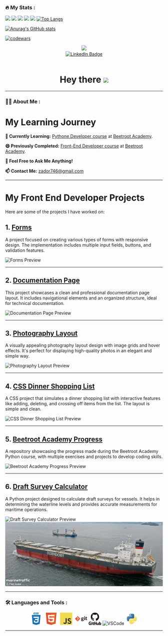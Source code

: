 <!--
**Andrii-Zadorozhnii/Andrii-Zadorozhnii** is a ✨ _special_ ✨ repository because its `README.md` (this file) appears on your GitHub profile.
-->
### :fire: My Stats :
![](https://github-profile-summary-cards.vercel.app/api/cards/profile-details?username=Andrii-Zadorozhnii&theme=solarized_dark)
![](https://github-profile-summary-cards.vercel.app/api/cards/most-commit-language?username=Andrii-Zadorozhnii&theme=solarized_dark)
![](https://github-profile-summary-cards.vercel.app/api/cards/repos-per-language?username=Andrii-Zadorozhnii&theme=solarized_dark)
![](https://github-profile-summary-cards.vercel.app/api/cards/stats?username=Andrii-Zadorozhnii&theme=solarized_dark)
![](https://github-profile-summary-cards.vercel.app/api/cards/productive-time?username=Andrii-Zadorozhnii&theme=solarized_dark)
[![Top Langs](https://github-readme-stats.vercel.app/api/top-langs/?username=Andrii-Zadorozhnii&layout=compact&theme=vision-friendly-dark)](https://github.com/anuraghazra/github-readme-stats)

<!---Для подробной версии-->
<!--- [![Top Langs](https://github-readme-stats.vercel.app/api/top-langs/?username=Andrii-Zadorozhnii)](https://github.com/anuraghazra/github-readme-stats)-->
[![Anurag's GitHub stats](https://github-readme-stats.vercel.app/api?username=Andrii-Zadorozhnii)](https://github.com/anuraghazra/github-readme-stats)

[![codewars](https://www.codewars.com/users/Andrii-Zadorozhnii/badges/large)](https://www.codewars.com/users/Andrii-Zadorozhnii)

<div id="header" align="center">
  <img src="https://media.giphy.com/media/M9gbBd9nbDrOTu1Mqx/giphy.gif" width="100"/>
</div>

<div id="badges" align="center">
  <a href="https://www.linkedin.com/in/andrii-zadorozhnii-b77096259/">
    <img src="https://img.shields.io/badge/LinkedIn-blue?style=for-the-badge&logo=linkedin&logoColor=white" alt="LinkedIn Badge"/>
  </a>
</div>
<div align="center">
  <img src="https://komarev.com/ghpvc/?username=Andrii-Zadorozhnii&style=flat-square&color=blue" align="center" alt=""/>
</div>
<h1 align="center">
  Hey there
  <img src="https://media.giphy.com/media/hvRJCLFzcasrR4ia7z/giphy.gif" width="30px"/>
</h1>


---

### :woman_technologist: About Me :
<div class="container">
        <h1>My Learning Journey</h1>
        <div class="info">
            <p><span style="font-weight: bold;">🌱 Currently Learning:</span> <a href="https://beetroot.academy/courses/online/python">Pythone Developer course<a> at <a href="https://beetroot.academy" target="_blank">Beetroot Academy</a>.</p>
            <p><span style="font-weight: bold;">😄 Previously Completed:</span> <a href="https://beetrootacademy.com/courses/front-end">Front-End Developer course<a> at <a href="https://beetrootacademy.com" target="_blank">Beetroot Academy</a>.</p>
            <p><span style="font-weight: bold;">💬 Feel Free to Ask Me Anything!</span></p>
            <p><span style="font-weight: bold;">📫 Contact Me:</span> <a href="mailto:zador746@gmail.com" class="email">zador746@gmail.com</a></p>
        </div>
    </div>


---
# My Front End Developer Projects

Here are some of the projects I have worked on:

## 1. [Forms](https://andrii-zadorozhnii.github.io/dz16/)
A project focused on creating various types of forms with responsive design. The implementation includes multiple input fields, buttons, and validation features.

![Forms Preview](https://i.ibb.co/1ZGjWGS/2024-12-16-21-35-47.png)

---

## 2. [Documentation Page](https://andrii-zadorozhnii.github.io/dz14/)
This project showcases a clean and professional documentation page layout. It includes navigational elements and an organized structure, ideal for technical documentation.

![Documentation Page Preview](https://i.ibb.co/5ngmXBM/2024-12-16-21-34-54.png)

---

## 3. [Photography Layout](https://andrii-zadorozhnii.github.io/dz12/)
A visually appealing photography layout design with image grids and hover effects. It's perfect for displaying high-quality photos in an elegant and simple way.

![Photography Layout Preview](https://i.ibb.co/km7908g/2024-12-16-21-33-36.png)

---

## 4. [CSS Dinner Shopping List](https://andrii-zadorozhnii.github.io/dz8/)
A CSS project that simulates a dinner shopping list with interactive features like adding, deleting, and crossing off items from the list. The layout is simple and clean.

![CSS Dinner Shopping List Preview](https://i.ibb.co/M81Q0JH/2024-12-16-21-31-12.png)

---

## 5. [Beetroot Academy Progress](https://github.com/Andrii-Zadorozhnii/Beetroot_Python)
A repository showcasing the progress made during the Beetroot Academy Python course, with multiple exercises and projects to develop coding skills.

![Beetroot Academy Progress Preview](https://i.ibb.co/Vv0XN7p/20191217100128-7d48ec3a22f547ac7a7be6707318b388.png)

---

## 6. [Draft Survey Calculator](https://github.com/Andrii-Zadorozhnii/Draft_Survey_Project)
A Python project designed to calculate draft surveys for vessels. It helps in determining the waterline levels and provides accurate measurements for maritime operations.

![Draft Survey Calculator Preview](https://i.ibb.co/YTzbwZ8/2024-12-16-21-45-00.png)  
![Draft Survey Calculator Preview](https://github.com/Andrii-Zadorozhnii/Draft_Survey_Project/raw/main/vessel.png)

---

### :hammer_and_wrench: Languages and Tools :
<div align="center">
<!--   <img src="https://github.com/devicons/devicon/blob/master/icons/java/java-original-wordmark.svg" title="Java" alt="Java" width="40" height="40"/>&nbsp;
  <img src="https://github.com/devicons/devicon/blob/master/icons/react/react-original-wordmark.svg" title="React" alt="React" width="40" height="40"/>&nbsp;
  <img src="https://github.com/devicons/devicon/blob/master/icons/spring/spring-original-wordmark.svg" title="Spring" alt="Spring" width="40" height="40"/>&nbsp;
  <img src="https://github.com/devicons/devicon/blob/master/icons/materialui/materialui-original.svg" title="Material UI" alt="Material UI" width="40" height="40"/>&nbsp;
  <img src="https://github.com/devicons/devicon/blob/master/icons/flutter/flutter-original.svg" title="Flutter" alt="Flutter" width="40" height="40"/>&nbsp;
  <img src="https://github.com/devicons/devicon/blob/master/icons/redux/redux-original.svg" title="Redux" alt="Redux " width="40" height="40"/>&nbsp; -->
  <img src="https://github.com/devicons/devicon/blob/master/icons/css3/css3-plain-wordmark.svg"  title="CSS3" alt="CSS" width="40" height="40"/>&nbsp;
  <img src="https://github.com/devicons/devicon/blob/master/icons/html5/html5-original.svg" title="HTML5" alt="HTML" width="40" height="40"/>&nbsp;
<img src="https://github.com/devicons/devicon/blob/master/icons/javascript/javascript-original.svg" title="JavaScript" alt="JavaScript" width="40" height="40"/>&nbsp;
 <!--    <img src="https://github.com/devicons/devicon/blob/master/icons/firebase/firebase-plain-wordmark.svg" title="Firebase" alt="Firebase" width="40" height="40"/>&nbsp;
  <img src="https://github.com/devicons/devicon/blob/master/icons/gatsby/gatsby-original.svg" title="Gatsby"  alt="Gatsby" width="40" height="40"/>&nbsp;
  <img src="https://github.com/devicons/devicon/blob/master/icons/mysql/mysql-original-wordmark.svg" title="MySQL"  alt="MySQL" width="40" height="40"/>&nbsp;
  <img src="https://github.com/devicons/devicon/blob/master/icons/nodejs/nodejs-original-wordmark.svg" title="NodeJS" alt="NodeJS" width="40" height="40"/>&nbsp;
  <img src="https://github.com/devicons/devicon/blob/master/icons/amazonwebservices/amazonwebservices-plain-wordmark.svg" title="AWS" alt="AWS" width="40" height="40"/>&nbsp; -->
  <img src="https://github.com/devicons/devicon/blob/master/icons/git/git-original-wordmark.svg" title="Git" alt="Git" width="40" height="40"/>
  <img src="https://raw.githubusercontent.com/devicons/devicon/master/icons/github/github-original-wordmark.svg" title="GitHub" alt="GitHub" width="40" height="40"/>
  <img src="https://upload.wikimedia.org/wikipedia/commons/thumb/9/9a/Visual_Studio_Code_1.35_icon.svg/1024px-Visual_Studio_Code_1.35_icon.svg.png" title="VSCode" alt="VSCode" width="40" height="40"/>
  <img src="https://github.com/devicons/devicon/blob/master/icons/python/python-original.svg" title="VSCode" alt="VSCode" width="40" height="40"/>
</div>

---







    



